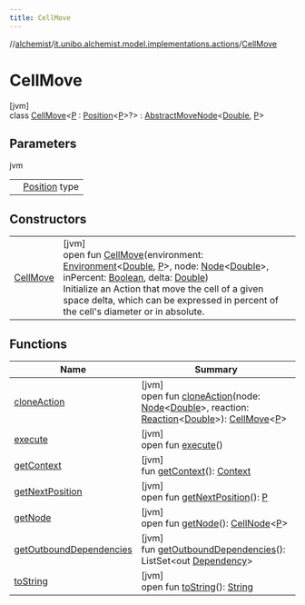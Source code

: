 ```yaml
---
title: CellMove
---
```

//[alchemist](../../../index.html)/[it.unibo.alchemist.model.implementations.actions](../index.html)/[CellMove](index.html)



# CellMove



[jvm]\
class [CellMove](index.html)<[P](index.html) : [Position](../../it.unibo.alchemist.model.interfaces/-position/index.html)<[P](../../it.unibo.alchemist.model.implementations.layers/-biomol-gradient-layer/index.html)>?> : [AbstractMoveNode](../-abstract-move-node/index.html)<[Double](https://docs.oracle.com/javase/8/docs/api/java/lang/Double.html), [P](../../it.unibo.alchemist.model.implementations.layers/-biomol-gradient-layer/index.html)>



## Parameters


jvm

| | |
|---|---|
| <P> | [Position](../../it.unibo.alchemist.model.interfaces/-position/index.html) type |



## Constructors


| | |
|---|---|
| [CellMove](-cell-move.html) | [jvm]<br>open fun [CellMove](-cell-move.html)(environment: [Environment](../../it.unibo.alchemist.model.interfaces/-environment/index.html)<[Double](https://docs.oracle.com/javase/8/docs/api/java/lang/Double.html), [P](../../it.unibo.alchemist.model.implementations.layers/-biomol-gradient-layer/index.html)>, node: [Node](../../it.unibo.alchemist.model.interfaces/-node/index.html)<[Double](https://docs.oracle.com/javase/8/docs/api/java/lang/Double.html)>, inPercent: [Boolean](https://kotlinlang.org/api/latest/jvm/stdlib/kotlin/-boolean/index.html), delta: [Double](https://kotlinlang.org/api/latest/jvm/stdlib/kotlin/-double/index.html))<br>Initialize an Action that move the cell of a given space delta, which can be expressed in percent of the cell's diameter or in absolute. |


## Functions


| Name | Summary |
|---|---|
| [cloneAction](clone-action.html) | [jvm]<br>open fun [cloneAction](clone-action.html)(node: [Node](../../it.unibo.alchemist.model.interfaces/-node/index.html)<[Double](https://docs.oracle.com/javase/8/docs/api/java/lang/Double.html)>, reaction: [Reaction](../../it.unibo.alchemist.model.interfaces/-reaction/index.html)<[Double](https://docs.oracle.com/javase/8/docs/api/java/lang/Double.html)>): [CellMove](index.html)<[P](../../it.unibo.alchemist.model.implementations.layers/-biomol-gradient-layer/index.html)> |
| [execute](execute.html) | [jvm]<br>open fun [execute](execute.html)() |
| [getContext](../-abstract-move-node/get-context.html) | [jvm]<br>fun [getContext](../-abstract-move-node/get-context.html)(): [Context](../../it.unibo.alchemist.model.interfaces/-context/index.html) |
| [getNextPosition](get-next-position.html) | [jvm]<br>open fun [getNextPosition](get-next-position.html)(): [P](../../it.unibo.alchemist.model.implementations.layers/-biomol-gradient-layer/index.html) |
| [getNode](get-node.html) | [jvm]<br>open fun [getNode](get-node.html)(): [CellNode](../../it.unibo.alchemist.model.interfaces/-cell-node/index.html)<[P](../../it.unibo.alchemist.model.implementations.layers/-biomol-gradient-layer/index.html)> |
| [getOutboundDependencies](../-abstract-action/get-outbound-dependencies.html) | [jvm]<br>fun [getOutboundDependencies](../-abstract-action/get-outbound-dependencies.html)(): ListSet<out [Dependency](../../it.unibo.alchemist.model.interfaces/-dependency/index.html)> |
| [toString](../-abstract-action/to-string.html) | [jvm]<br>open fun [toString](../-abstract-action/to-string.html)(): [String](https://docs.oracle.com/javase/8/docs/api/java/lang/String.html) |

